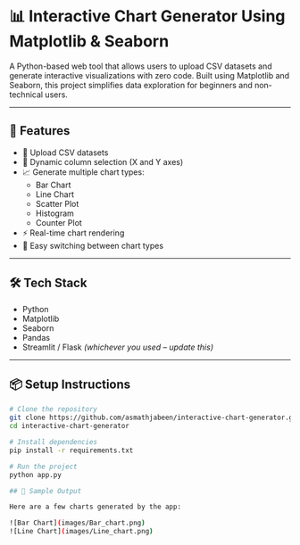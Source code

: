 # 📊 Interactive Chart Generator Using Matplotlib & Seaborn

A Python-based web tool that allows users to upload CSV datasets and generate interactive visualizations with zero code. Built using Matplotlib and Seaborn, this project simplifies data exploration for beginners and non-technical users.

---

## 🚀 Features

- 📁 Upload CSV datasets
- 🧠 Dynamic column selection (X and Y axes)
- 📈 Generate multiple chart types:
  - Bar Chart
  - Line Chart
  - Scatter Plot
  - Histogram
  - Counter Plot
- ⚡ Real-time chart rendering
- 🔄 Easy switching between chart types

---

## 🛠️ Tech Stack

- Python
- Matplotlib
- Seaborn
- Pandas
- Streamlit / Flask *(whichever you used – update this)*

---

## 📦 Setup Instructions

```bash
# Clone the repository
git clone https://github.com/asmathjabeen/interactive-chart-generator.git
cd interactive-chart-generator

# Install dependencies
pip install -r requirements.txt

# Run the project
python app.py

## 📸 Sample Output

Here are a few charts generated by the app:

![Bar Chart](images/Bar_chart.png)
![Line Chart](images/Line_chart.png)
